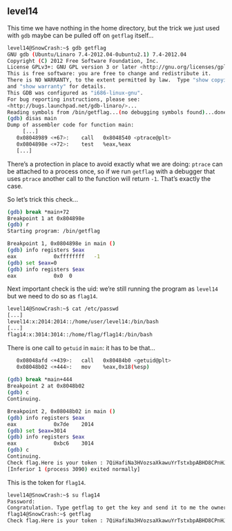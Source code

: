 ## level14

This time we have nothing in the home directory, but the trick we just used with `gdb` maybe can be pulled off on `getflag` itself…

```bash
level14@SnowCrash:~$ gdb getflag
GNU gdb (Ubuntu/Linaro 7.4-2012.04-0ubuntu2.1) 7.4-2012.04
Copyright (C) 2012 Free Software Foundation, Inc.
License GPLv3+: GNU GPL version 3 or later <http://gnu.org/licenses/gpl.html>
This is free software: you are free to change and redistribute it.
There is NO WARRANTY, to the extent permitted by law.  Type "show copying"
and "show warranty" for details.
This GDB was configured as "i686-linux-gnu".
For bug reporting instructions, please see:
<http://bugs.launchpad.net/gdb-linaro/>...
Reading symbols from /bin/getflag...(no debugging symbols found)...done.
(gdb) disas main
Dump of assembler code for function main:
	 [...]
   0x08048989 <+67>:	call   0x8048540 <ptrace@plt>
   0x0804898e <+72>:	test   %eax,%eax
   [...]
```

There’s a protection in place to avoid exactly what we are doing: `ptrace` can be attached to a process once, so if we run `getflag` with a debugger that uses `ptrace` another call to the function will return `-1`. That’s exactly the case.

So let’s trick this check…

```bash
(gdb) break *main+72
Breakpoint 1 at 0x804898e
(gdb) r
Starting program: /bin/getflag

Breakpoint 1, 0x0804898e in main ()
(gdb) info registers $eax
eax            0xffffffff	-1
(gdb) set $eax=0
(gdb) info registers $eax
eax            0x0	0
```

Next important check is the uid: we’re still running the program as `level14` but we need to do so as `flag14`.

```bash
level14@SnowCrash:~$ cat /etc/passwd
[...]
level14:x:2014:2014::/home/user/level14:/bin/bash
[...]
flag14:x:3014:3014::/home/flag/flag14:/bin/bash
```

There is one call to `getuid` in `main`: it has to be that…

```bash
   0x08048afd <+439>:	call   0x80484b0 <getuid@plt>
   0x08048b02 <+444>:	mov    %eax,0x18(%esp)
   
(gdb) break *main+444
Breakpoint 2 at 0x8048b02
(gdb) c
Continuing.

Breakpoint 2, 0x08048b02 in main ()
(gdb) info registers $eax
eax            0x7de	2014
(gdb) set $eax=3014
(gdb) info registers $eax
eax            0xbc6	3014
(gdb) c
Continuing.
Check flag.Here is your token : 7QiHafiNa3HVozsaXkawuYrTstxbpABHD8CPnHJ
[Inferior 1 (process 3090) exited normally]
```

This is the token for `flag14`.

```bash
level14@SnowCrash:~$ su flag14
Password:
Congratulation. Type getflag to get the key and send it to me the owner of this livecd :)
flag14@SnowCrash:~$ getflag
Check flag.Here is your token : 7QiHafiNa3HVozsaXkawuYrTstxbpABHD8CPnHJ
```